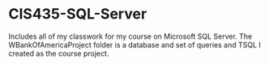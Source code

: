 # CIS435-SQL-Server
Includes all of my classwork for my course on Microsoft SQL Server.
The WBankOfAmericaProject folder is a database and set of queries and TSQL I created as the course project.
